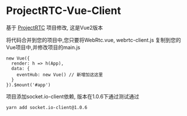 # ProjectRTC-Vue-Client

基于 [ProjectRTC](https://github.com/pchab/ProjectRTC) 项目修改, 这是Vue2版本

将代码合并到您的项目中,您只要将WebRtc.vue, webrtc-client.js 复制到您的Vue项目中,并修改项目的main.js

```
new Vue({
  render: h => h(App),
  data: {
    eventHub: new Vue() // 新增加这这里
  }
}).$mount('#app')
```

项目添加socket.io-client依赖, 版本在1.0.6下通过测试通过

```
yarn add socket.io-client@1.0.6
```

